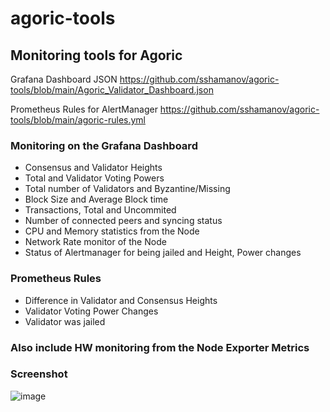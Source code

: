 # agoric-tools
## Monitoring tools for Agoric

Grafana Dashboard JSON
https://github.com/sshamanov/agoric-tools/blob/main/Agoric_Validator_Dashboard.json

Prometheus Rules for AlertManager
https://github.com/sshamanov/agoric-tools/blob/main/agoric-rules.yml

### Monitoring on the Grafana Dashboard
* Consensus and Validator Heights
* Total and Validator Voting Powers
* Total number of Validators and Byzantine/Missing
* Block Size and Average Block time
* Transactions, Total and Uncommited
* Number of connected peers and syncing status
* CPU and Memory statistics from the Node
* Network Rate monitor of the Node
* Status of Alertmanager for being jailed and Height, Power changes

### Prometheus Rules
* Difference in Validator and Consensus Heights
* Validator Voting Power Changes
* Validator was jailed

### Also include HW monitoring from the Node Exporter Metrics

### Screenshot
![image](https://i.imgur.com/uo6BIZF.png)
